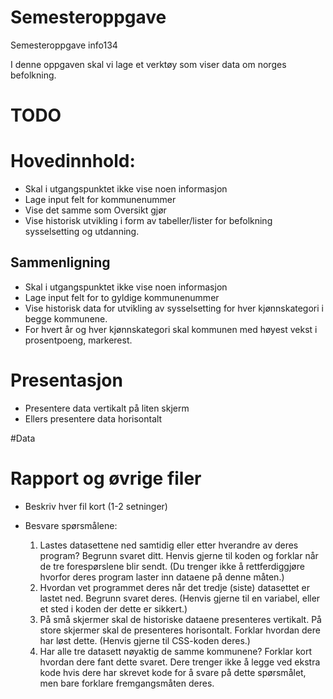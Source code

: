 # Semesteroppgave
Semesteroppgave info134

I denne oppgaven skal vi lage et verktøy som viser data om norges befolkning. 

# TODO

# Hovedinnhold: 
- Skal i utgangspunktet ikke vise noen informasjon
- Lage input felt for kommunenummer
- Vise det samme som Oversikt gjør
- Vise historisk utvikling i form av tabeller/lister for befolkning sysselsetting og utdanning.

## Sammenligning
- Skal i utgangspunktet ikke vise noen informasjon
- Lage input felt for to gyldige kommunenummer
- Vise historisk data for utvikling av sysselsetting for hver kjønnskategori i begge kommunene. 
- For hvert år og hver kjønnskategori skal kommunen med høyest vekst i prosentpoeng, markerest. 

# Presentasjon
- Presentere data vertikalt på liten skjerm
- Ellers presentere data horisontalt

#Data


# Rapport og øvrige filer
- Beskriv hver fil kort (1-2 setninger)
- Besvare spørsmålene:

    1. Lastes datasettene ned samtidig eller etter hverandre av deres program? Begrunn svaret ditt. Henvis
    gjerne til koden og forklar når de tre forespørslene blir sendt. (Du trenger ikke å rettferdiggjøre hvorfor
    deres program laster inn dataene på denne måten.)
    2. Hvordan vet programmet deres når det tredje (siste) datasettet er lastet ned. Begrunn svaret deres. (Henvis
    gjerne til en variabel, eller et sted i koden der dette er sikkert.)
    3. På små skjermer skal de historiske dataene presenteres vertikalt. På store skjermer skal de presenteres
    horisontalt. Forklar hvordan dere har løst dette. (Henvis gjerne til CSS-koden deres.)
    4. Har alle tre datasett nøyaktig de samme kommunene? Forklar kort hvordan dere fant dette svaret. Dere
    trenger ikke å legge ved ekstra kode hvis dere har skrevet kode for å svare på dette spørsmålet, men bare
    forklare fremgangsmåten deres.


